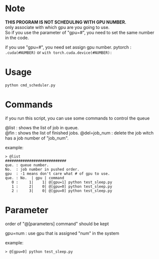# Note
**THIS PROGRAM IS NOT SCHEDULING WITH GPU NUMBER.**  
only associate with which gpu are you going to use.  
So if you use the parameter of "gpu=#", you need to set the same number in the code.  
  
if you use "gpu=#", you need set assign gpu number.
pytorch :  
`.cuda(#NUMBER)` or `with torch.cuda.device(#NUMBER):`  

# Usage
```
python cmd_scheduler.py
```  
  
# Commands  
if you run this script, you can use some commands to control the queue  
  
@list        : shows the list of job in queue.  
@fin         : shows the list of finished jobs.
@del=job_num : delete the job witch has a job number of "job_num".  
  
example:  
```
> @list
############################
que. : queue number.
No.  : job number in pushed order.
gpu  : -1 means don't care what # of gpu to use.
que. : No.  | gpu | command
   0 :     1|    1| @[gpu=1] python test_sleep.py
   1 :     2|    0| @[gpu=0] python test_sleep.py
   2 :     3|    0| @[gpu=0] python test_sleep.py
```

# Parameter
order of "@[parameters] command" should be kept  
  
gpu=num  : use gpu that is assigned "num" in the system  
  
example:  
```
> @[gpu=0] python test_sleep.py
```
